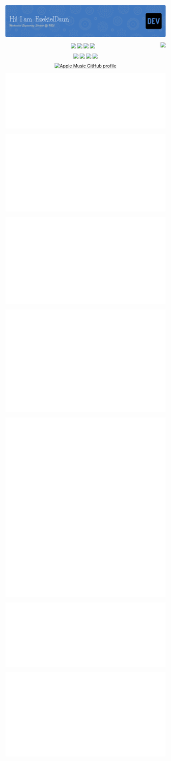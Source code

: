 ![Greeting](./github-header-image.png)

<p align = "center">
    <img align = "center" src="https://img.shields.io/badge/rust-%23000000.svg?style=for-the-badge&logo=rust&logoColor=white" href="https://doc.rust-lang.org/stable/book/">
    <img align = "center" src="https://img.shields.io/badge/python-3670A0?style=for-the-badge&logo=python&logoColor=ffdd54" href="https://www.python.org/">
    <img align = "center" src="https://img.shields.io/badge/c-%2300599C.svg?style=for-the-badge&logo=c&logoColor=white" href="https://en.cppreference.com/w/c">
    <img align = "center" src="https://img.shields.io/badge/c++-%2300599C.svg?style=for-the-badge&logo=c%2B%2B&logoColor=white" href="https://en.cppreference.com/w/cpp">
    <img align = "right" src="https://komarev.com/ghpvc/?username=ezekieldaun&color=green">
</p>

<p align = "center">
    <img align = "center" src="https://img.shields.io/badge/Qt-%23217346.svg?style=for-the-badge&logo=Qt&logoColor=white" href="https://www.qt.io/">
    <img align = "center" src="https://img.shields.io/badge/Visual%20Studio%20Code-0078d7.svg?style=for-the-badge&logo=visual-studio-code&logoColor=white" href="https://code.visualstudio.com/">
    <img align = "center" src="https://img.shields.io/badge/-Arduino-00979D?style=for-the-badge&logo=Arduino&logoColor=white" href="https://www.arduino.cc/">
    <img align = "center" src="https://img.shields.io/badge/-RaspberryPi-C51A4A?style=for-the-badge&logo=Raspberry-Pi" href="https://www.raspberrypi.org/">
</p>

<div align = "center">

[![Apple Music GitHub profile](https://music-profile.rayriffy.com/theme/dark.svg?uid=001769.c9d15d469d7c4388bc5e3aba0b3d4100.0515)](https://music-profile.rayriffy.com)

<!-- [![/metrics.classic.svg](/metrics.classic.svg)]()(https://github.com/EzekielDaun/EzekielDaun) -->

[![/metrics.plugin.languages.details.svg](/metrics.plugin.languages.details.svg)](https://github.com/EzekielDaun/EzekielDaun)

[![/metrics.plugin.languages.details.svg](/metrics.plugin.wakatime.svg)](https://github.com/EzekielDaun/EzekielDaun)

[![/metrics.plugin.activity.svg](/metrics.plugin.activity.svg)](https://github.com/EzekielDaun/EzekielDaun)

[![/metrics.plugin.stars.svg](/metrics.plugin.stars.svg)](https://github.com/EzekielDaun/EzekielDaun)

[![/metrics.plugin.anilist.svg](/metrics.plugin.anilist.svg)](https://anilist.co/user/EzekielDaun/)

[![/metrics.plugin.rss.svg](/metrics.plugin.rss.svg)](https://ezekieldaun.github.io/)

[![/metrics.plugin.code.svg](/metrics.plugin.code.svg)](https://github.com/EzekielDaun/EzekielDaun)

</div>


<!--
**EzekielDaun/EzekielDaun** is a ✨ _special_ ✨ repository because its `README.md` (this file) appears on your GitHub profile.

Here are some ideas to get you started:

- 🔭 I’m currently working on ...
- 🌱 I’m currently learning ...
- 👯 I’m looking to collaborate on ...
- 🤔 I’m looking for help with ...
- 💬 Ask me about ...
- 📫 How to reach me: ...
- 😄 Pronouns: ...
- ⚡ Fun fact: ...
-->
